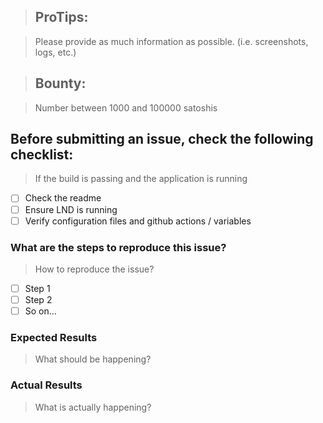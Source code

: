 > ## ProTips:

> Please provide as much information as possible. (i.e. screenshots, logs, etc.)

> ## Bounty:

> Number between 1000 and 100000 satoshis
## Before submitting an issue, check the following checklist:

> If the build is passing and the application is running

- [ ] Check the readme
- [ ] Ensure LND is running
- [ ] Verify configuration files and github actions / variables

### What are the steps to reproduce this issue?

> How to reproduce the issue?

- [ ] Step 1
- [ ] Step 2
- [ ] So on...

### Expected Results

> What should be happening?

### Actual Results

> What is actually happening?